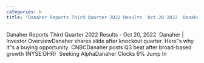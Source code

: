 ```yaml
---
categories: b
title: "Danaher Reports Third Quarter 2022 Results  Oct 20 2022  Danaher  Investor Overview"
---
```

Danaher Reports Third Quarter 2022 Results - Oct 20, 2022&nbsp;&nbsp;Danaher | Investor OverviewDanaher shares slide after knockout quarter. Here"s why it"s a buying opportunity&nbsp;&nbsp;CNBCDanaher posts Q3 beat after broad-based growth (NYSE:DHR)&nbsp;&nbsp;Seeking AlphaDanaher Clocks 6% Jump In